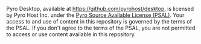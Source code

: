 Pyro Desktop, available at https://github.com/pyrohost/desktop, is licensed by Pyro Host Inc. under the [Pyro Source Available License (PSAL)](https://github.com/pyrohost/legal/blob/main/licenses/PSAL.md). Your access to and use of content in this repository is governed by the terms of the PSAL. If you don't agree to the terms of the PSAL, you are not permitted to access or use content available in this repository.
